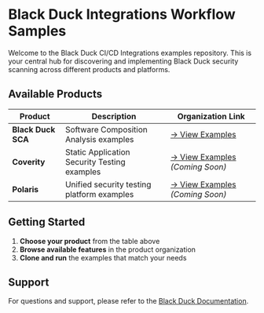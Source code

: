 # Black Duck Integrations Workflow Samples                                                                                                                                                                                               
                                                                                                                                                                                                                                         
Welcome to the Black Duck CI/CD Integrations examples repository. This is your central hub for discovering and implementing Black Duck security scanning across different products and platforms.                                        
                                                                                                                                                                                                                                         
## Available Products                                                                                                                                                                                                                    
                                                                                                                                                                                                                                         
| Product | Description | Organization Link |                                                                                                                                                                                            
|---------|-------------|-------------------|                                                                                                                                                                                            
| **Black Duck SCA** | Software Composition Analysis examples | [→ View Examples](https://github.com/blackducksca-workflow-examples) |                                                                                                          
| **Coverity** | Static Application Security Testing examples | [→ View Examples](https://github.com/coverity) *(Coming Soon)* |                                                                                                         
| **Polaris** | Unified security testing platform examples | [→ View Examples](https://github.com/polaris) *(Coming Soon)* |                                                                                                             
                                                                                                                                                                                                                                         
## Getting Started                                                                                                                                                                                                                       
                                                                                                                                                                                                                                         
1. **Choose your product** from the table above                                                                                                                                                                                          
2. **Browse available features** in the product organization                                                                                                                                                                             
3. **Clone and run** the examples that match your needs                                                                                                                                                                                  
                                                                                                                                                                                                                                         
## Support                                                                                                                                                                                                                               
                                                                                                                                                                                                                                         
For questions and support, please refer to the [Black Duck Documentation](https://documentation.blackduck.com/category/cicd_integrations).  
